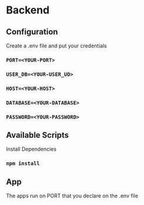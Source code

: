 # Backend


## Configuration
Create a .env file and put your credentials
### `PORT=<YOUR-PORT>`
### `USER_DB=<YOUR-USER_UD>`
### `HOST=<YOUR-HOST>`
### `DATABASE=<YOUR-DATABASE>`
### `PASSWORD=<YOUR-PASSWORD>`

## Available Scripts

Install Dependencies
### `npm install`


## App
The apps run on PORT that you declare on the .env file



